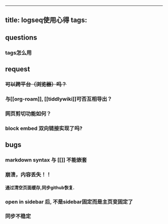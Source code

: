 
---
title: logseq使用心得
tags:
---
## questions
### tags怎么用
## request
### ~~可以跨平台（浏览器）吗？~~
### 与[[org-roam]], [[tiddlywiki]]可否互相导出？
### 网页剪切功能如何？
### block embed 双向链接实现了吗?
## bugs
### markdown syntax 与 [[]] 不能嵌套
### 崩溃，内容丢失！！
#### 通过清空页面缓存,同步github恢复.
### open in sidebar 后, 不是sidebar固定而是主页变固定了
### 同步不稳定
